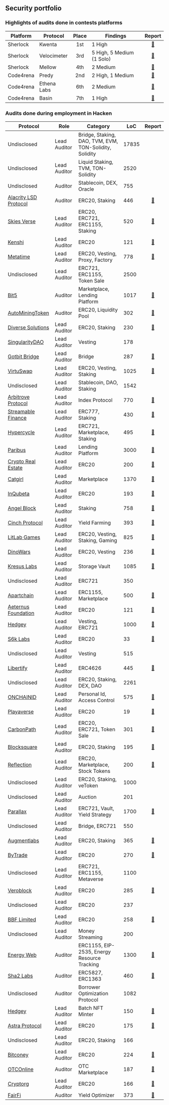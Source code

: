 ## Security portfolio

### Highlights of audits done in contests platforms

| Platform | Protocol | Place | Findings | Report |
| - | - | :-: | - | :-: |
| Sherlock| Kwenta | 1st | 1 High | [📄](https://audits.sherlock.xyz/contests/493/report) |
| Sherlock| Velocimeter | 3rd | 5 High, 5 Medium (1 Solo) | [📄](https://audits.sherlock.xyz/contests/442/report) |
| Sherlock| Mellow | 4th | 2 Medium | [📄](https://audits.sherlock.xyz/contests/423/report) |
| Code4rena| Predy | 2nd | 2 High, 1 Medium | [📄](https://code4rena.com/reports/2024-05-predy) |
| Code4rena| Ethena Labs | 6th | 2 Medium | [📄](https://code4rena.com/reports/2023-10-ethena) |
| Code4rena| Basin | 7th | 1 High | [📄](https://code4rena.com/reports/2023-07-basin) |

### Audits done during employment in Hacken

| Protocol | Role | Category | LoC | Report |
| - | - | - | - | :-: |
| Undisclosed | Lead Auditor | Bridge, Staking, DAO, TVM, EVM, TON-Solidity, Solidity | 17835 | |
| Undisclosed | Lead Auditor | Liquid Staking, TVM, TON-Solidity | 2520 | |
| Undisclosed | Auditor | Stablecoin, DEX, Oracle | 755 | |
| [Alacrity LSD Protocol](https://docs.alacritylsd.com/alacrity/) | Auditor | ERC20, Staking | 446 | [📄](https://wp.hacken.io/wp-content/uploads/2023/10/Alacrity_LSD_Protocol_SC-Audit-Report_21072023_SA-1547-2.pdf) |
| [Skies Verse](https://skiesverse.com/) | Lead Auditor | ERC20, ERC721, ERC1155, Staking | 520 | [📄](https://wp.hacken.io/wp-content/uploads/2023/08/Skies_Verse_SC-Audit-Report_22062023_SA-1267_.pdf) |
| [Kenshi](https://kenshi.io/) | Lead Auditor | ERC20 | 121 | [📄](https://wp.hacken.io/wp-content/uploads/2023/06/Kenshi_SC-Audit-Report_20062023_SA-1495.pdf) |
| [Metatime](https://metatime.com/en) | Lead Auditor | ERC20, Vesting, Proxy, Factory | 778 | [📄](https://wp.hacken.io/wp-content/uploads/2023/06/Metatime_SC-Audit-Report_19062023_SA-1397-1.pdf) |
| Undisclosed | Lead Auditor | ERC721, ERC1155, Token Sale | 2500 | |
| [Bit5](https://bit5.com/) | Auditor | Marketplace, Lending Platform | 1017 | [📄](https://wp.hacken.io/wp-content/uploads/2023/07/Bit5_SCRA_SC-Audit-Report_11072023_SA-1301-.pdf) |
| [AutoMiningToken](https://www.dsolutions.mn/) | Auditor | ERC20, Liquidity Pool | 302 | [📄](https://wp.hacken.io/wp-content/uploads/2023/09/AutoMiningToken_SC-Audit-Report_20092023_SA-1519.pdf) |
| [Diverse Solutions](https://www.dsolutions.mn/) | Lead Auditor | ERC20, Staking | 230 | [📄](https://wp.hacken.io/wp-content/uploads/2023/06/Diverse_Solutions_SC-Audit-Report_15062023_SA-1275.pdf) |
| [SingularityDAO](https://www.singularitydao.ai/) | Lead Auditor | Vesting | 178 |  |
| [Gotbit Bridge](https://products.gotbit.io/bridge) | Lead Auditor | Bridge | 287 | [📄](https://wp.hacken.io/wp-content/uploads/2023/08/Gotbit_SC-Audit-Report_09062023_SA-1362.pdf) |
| [VirtuSwap](https://virtuswap.io/) | Lead Auditor | ERC20, Vesting, Staking | 1025 | [📄](https://wp.hacken.io/wp-content/uploads/2023/06/VirtuSwap_SC-Audit-Report_05062023_SA-1269.pdf) |
| Undisclosed | Lead Auditor | Stablecoin, DAO, Staking | 1542 | |
| [Arbitrove Protocol](https://docs.arbitrove.finance) | Lead Auditor | Index Protocol | 770 | [📄](https://wp.hacken.io/wp-content/uploads/2023/06/NitroCartel_SC-Audit-Report_31052023_SA-1162.pdf) |
| [Streamable Finance](https://www.streamablefinance.com/) | Lead Auditor | ERC777, Staking | 430 | [📄](https://wp.hacken.io/wp-content/uploads/2023/10/StreamPay_SC-Audit-Report_31052023_SA-1292.pdf) |
| [Hypercycle](https://www.hypercycle.ai/) | Lead Auditor | ERC721, Marketplace, Staking | 495 | [📄](https://wp.hacken.io/wp-content/uploads/2023/11/Hypercycle_SC-Audit-Report_30052023_SA-1327.pdf) |
| [Paribus](https://paribus.io/) | Lead Auditor | Lending Platform | 3000 | [📄](https://wp.hacken.io/wp-content/uploads/2022/06/Paribus_SC-Audit-Report_13032023_SA-908-3.pdf) |
| [Crypto Real Estate](https://www.creproject.com/) | Lead Auditor | ERC20 | 200 | [📄](https://wp.hacken.io/wp-content/uploads/2023/05/CRE_SC-Audit-Report_23052023_SA-1322.pdf) |
| [Catgirl](https://catgirl.io/) | Lead Auditor | Marketplace | 1370 | [📄](https://wp.hacken.io/wp-content/uploads/2023/05/Catgirl_SC-Audit-Report_19052023_SA-1079-1.pdf) |
| [InQubeta](https://inqubeta.ai/) | Lead Auditor | ERC20 | 193 | [📄](https://wp.hacken.io/wp-content/uploads/2023/05/Inqubeta_SC-Audit-Report_19052023_SA-1307-1.pdf) |
| [Angel Block](https://angelblock.io/) | Lead Auditor | Staking | 758 | [📄](https://wp.hacken.io/wp-content/uploads/2023/05/Angel_Block_SC-Audit-Report_18052023_SA-1147.pdf) |
| [Cinch Protocol](https://www.cinchprotocol.io/) | Lead Auditor | Yield Farming | 393 | [📄](https://wp.hacken.io/wp-content/uploads/2023/05/Cinch_Protocol_SC-Audit-Report_12052023_SA-1135.pdf) |
| [LitLab Games](https://litlabgames.com/) | Lead Auditor | ERC20, Vesting, Staking, Gaming| 825 | [📄](https://wp.hacken.io/wp-content/uploads/2023/05/LitLab_Games_SC-Audit-Report_05052023_SA-1078-1-1.pdf) |
| [DinoWars](https://dino-wars.com/) | Lead Auditor | ERC20, Vesting| 236 | [📄](https://wp.hacken.io/wp-content/uploads/2023/04/DinoWars_SC-Audit-Report_28042023_SA-925.pdf) |
| [Kresus Labs](https://www.kresus.com/) | Lead Auditor | Storage Vault| 1085 | [📄](https://wp.hacken.io/wp-content/uploads/2023/05/Kresus_Labs_SC-Audit-Report_21042023_SA-1105-1.pdf) |
| Undisclosed | Lead Auditor | ERC721 | 350 | |
| [Apartchain](https://aeternus.foundation/) | Lead Auditor | ERC1155, Marketplace | 500 | [📄](https://wp.hacken.io/wp-content/uploads/2023/04/Apartchain_SC-Audit-18042023_SA-1034.pdf) |
| [Aeternus Foundation](https://aeternus.foundation/) | Lead Auditor | ERC20 | 121 | [📄](https://wp.hacken.io/wp-content/uploads/2023/04/Aeternus_Foundation_Corporation_SC_Audit_Report_14042023_SA_1225.pdf) |
| [Hedgey](https://hedgey.finance/) | Lead Auditor | Vesting, ERC721 | 1000 | [📄](https://github.com/hedgey-finance/StreamVestingNFT/blob/master/audit/Hedgey_SC%20Audit%20Report_06042023_[SA-1070].pdf) |
| [S6k Labs](https://www.s6klabs.com/) | Lead Auditor | ERC20 | 33 | [📄](https://wp.hacken.io/wp-content/uploads/2023/04/S6k_Labs_SC-Audit-Report_05042023_SA-1179-1.pdf) |
| Undisclosed | Lead Auditor | Vesting | 515 | |
| [Libertify](https://www.libertify.com/) | Lead Auditor | ERC4626 | 445 | [📄](https://wp.hacken.io/wp-content/uploads/2023/07/Libertify_SC-Audit-Report_22032023_SA-1011.pdf) |
| Undisclosed | Lead Auditor | ERC20, Staking, DEX, DAO | 2261 | |
| [ONCHAINID](https://www.onchainid.com/) | Lead Auditor | Personal Id, Access Control | 575 | [📄](https://assets-global.website-files.com/60ed5607a0d4556dd864b950/64817dcea664682e7e5ba123_Tokeny_ONCHAINID_SC-Audit_Report.pdf) |
| [Playaverse](https://www.playaverse.app/) | Lead Auditor | ERC20 | 19 | [📄](https://wp.hacken.io/wp-content/uploads/2023/12/Playaverse_SC-Audit-Report_13122023_SA-1136-1.pdf) |
| [CarbonPath](https://blocksquare.io/) | Lead Auditor | ERC20, ERC721, Token Sale | 301 | [📄](https://wp.hacken.io/wp-content/uploads/2023/03/CarbonPath_SC-Audit-Report_16032023_SA-1027-1.pdf) |
| [Blocksquare](https://blocksquare.io/) | Lead Auditor | ERC20, Staking | 195 | [📄](https://wp.hacken.io/wp-content/uploads/2022/03/BlockSquare_SC-Audit-Report_08032023_SA-915.pdf) |
| [Reflection](https://reflection.trading/) | Lead Auditor | ERC20, Marketplace, Stock Tokens | 200 | [📄](https://wp.hacken.io/wp-content/uploads/2023/03/Reflection.trading_Inc_SC-Audit-Report_07032023_SA-937.pdf) |
| Undisclosed | Lead Auditor | ERC20, Staking, veToken | 1000 | |
| Undisclosed | Lead Auditor | Auction | 201 | |
| [Parallax](https://parallaxfinance.org/) | Lead Auditor | ERC721, Vault, Yield Strategy | 1700 | [📄](https://wp.hacken.io/wp-content/uploads/2023/03/Parallax_SC-Audit-Report_03032023_SA-878.pdf) |
| Undisclosed | Lead Auditor | Bridge, ERC721 | 550 | |
| [Augmentlabs](https://augmentlabs.io/)  | Lead Auditor | ERC20, Staking | 365 | [📄](https://wp.hacken.io/wp-content/uploads/2023/03/AugmentLabs_SC-Audit-Report_28022023_SA-943-1.pdf) |
| [ByTrade](https://www.bytrade.io/)  | Lead Auditor | ERC20 | 270 | [📄](https://wp.hacken.io/wp-content/uploads/2023/03/ByTrade_Venture_Capital_SC-Audit-Report_23022023_SA-1006.pdf) |
| Undisclosed | Lead Auditor | ERC721, ERC1155, Metaverse | 1100 | |
| [Veroblock](https://www.veroblock.io/) | Lead Auditor | ERC20 | 285 | [📄](https://wp.hacken.io/wp-content/uploads/2023/03/Veroblock_SC-Audit-Report_21022023_SA-1007.pdf) |
| Undisclosed | Lead Auditor | ERC20 | 237 | |
| [BBF Limited](https://bubblefong.io/)  | Lead Auditor | ERC20 | 258 | [📄](https://storage.googleapis.com/audits-old/pdf/BBF_Limited_SC-Audit-Report_07022023_SA-932-1.pdf) |
| Undisclosed | Lead Auditor | Money Streaming | 200 | |
| [Energy Web](https://www.energyweb.org/) | Auditor | ERC1155, EIP-2535, Energy Resource Tracking | 1300 | [📄](https://wp.hacken.io/wp-content/uploads/2023/03/EnergyWebAG_03022023_SCAudit_Report_SA-816-1.pdf) |
| [Sha2 Labs](https://suberra.com/) | Auditor | ERC5827, ERC1363 | 460 | [📄](https://storage.googleapis.com/audits-old/pdf/SHA2_Labs_Pte._Ltd._SC-Audit-Report_03022023_SA-669.pdf) |
| Undisclosed | Auditor | Borrower Optimization Protocol | 1082 | |
| [Hedgey](https://hedgey.finance/) | Lead Auditor | Batch NFT Minter | 150 | [📄](https://github.com/hedgey-finance/NFT_OTC_Core/blob/main/audits/Hedgey_SC%20Audit%20Report_31012023_%5BSA-909%5D.pdf) |
| [Astra Protocol](https://astraprotocol.com/) | Lead Auditor | ERC20 | 175 | [📄](https://wp.hacken.io/wp-content/uploads/2023/01/Astra_Protocol_SC-Audit-Report_24012023_SA-961.pdf) |
| Undisclosed | Lead Auditor | ERC20, Staking | 166 | |
| [Bitconey](https://bitconeytoken.com/) | Lead Auditor | ERC20 | 224 | [📄](https://wp.hacken.io/wp-content/uploads/2023/01/Bitconey_SC-Audit-Report_13012023_SA-933.pdf) |
| [OTCOnline](https://otconline.io/) | Auditor | OTC Marketplace | 187 | [📄](https://wp.hacken.io/wp-content/uploads/2023/01/OTCOnline_17012023_SCAudit_Report.pdf) |
| [Cryptorg](https://cryptorg.net/en) | Lead Auditor | ERC20 | 166 | [📄](https://docsend.com/view/h9bva5agy39gi6ak)|
| [FairFi](https://frfi.io/) | Auditor | Yield Optimizer | 373 | [📄](https://wp.hacken.io/wp-content/uploads/2023/01/OTCOnline_17012023_SCAudit_Report.pdf) |
